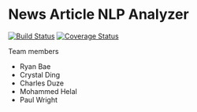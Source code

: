 # News Article NLP Analyzer

[![Build Status](https://travis-ci.org/heybaebae/news-articles-nlp.svg?branch=master)](https://travis-ci.org/heybaebae/news-articles-nlp)
[![Coverage Status](https://coveralls.io/repos/github/heybaebae/news-articles-nlp/badge.svg?branch=master)](https://coveralls.io/github/heybaebae/news-articles-nlp?branch=master)
  

Team members  
 * Ryan Bae   
 * Crystal Ding  
 * Charles Duze  
 * Mohammed Helal  
 * Paul Wright   
 
